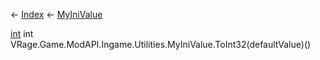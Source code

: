 ← [Index](Api-Index) ← [MyIniValue](VRage.Game.ModAPI.Ingame.Utilities.MyIniValue)

[int](System.Int32) int VRage.Game.ModAPI.Ingame.Utilities.MyIniValue.ToInt32(defaultValue)()